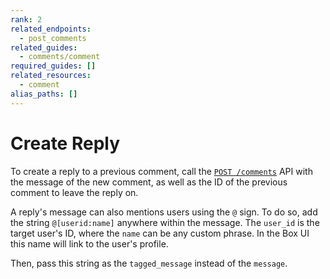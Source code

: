 ```yaml
---
rank: 2
related_endpoints:
  - post_comments
related_guides:
  - comments/comment
required_guides: []
related_resources:
  - comment
alias_paths: []
---
```


# Create Reply

To create a reply to a previous comment, call the [`POST
/comments`][post_comments] API with the message of the new comment, as well as
the ID of the previous comment to leave the reply on.

<Samples id='post_comments' variant='as_reply' />

A reply's message can also mentions users using the `@` sign. To do so, add
the string `@[userid:name]` anywhere within the message. The `user_id` is the
target user's ID, where the `name` can be any custom phrase. In the Box UI this
name will link to the user's profile.

Then, pass this string as the `tagged_message` instead of the `message`.

<Samples id='post_comments' variant='as_reply_tag_user' />

[post_comments]: e://post_comments
